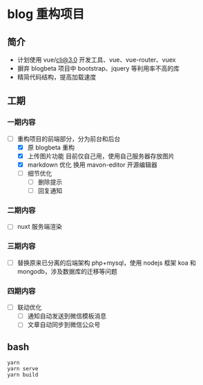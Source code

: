 # blog 重构项目

## 简介

-   计划使用 vue/cli@3.0 开发工具、vue、vue-router、vuex
-   摒弃 blogbeta 项目中 bootstrap、jquery 等利用率不高的库
-   精简代码结构，提高加载速度

## 工期

### 一期内容

-   [ ] 重构项目的前端部分，分为前台和后台
    -   [x] 原 blogbeta 重构
    -   [x] 上传图片功能
            目前仅自己用，使用自己服务器存放图片
    -   [x] markdown 优化
            换用 mavon-editor 开源编辑器
    -   [ ] 细节优化
        -   [ ] 删除提示
        -   [ ] 回复通知

### 二期内容

-   [ ] nuxt 服务端渲染

### 三期内容

-   [ ] 替换原来已分离的后端架构 php+mysql，使用 nodejs 框架 koa 和 mongodb，涉及数据库的迁移等问题

### 四期内容

-   [ ] 联动优化
    -   [ ] 通知自动发送到微信模板消息
    -   [ ] 文章自动同步到微信公众号

## bash

```
yarn
yarn serve
yarn build
```
